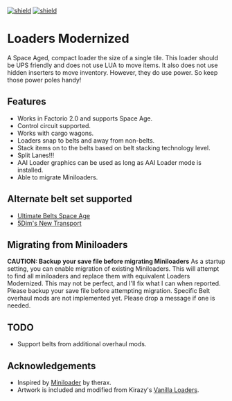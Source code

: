 [![shield](https://img.shields.io/badge/Ko--fi-Donate%20-hotpink?logo=kofi&logoColor=white)](https://ko-fi.com/M4M2LCWTH) [![shield](https://img.shields.io/badge/dynamic/json?color=orange&label=Factorio&query=downloads_count&suffix=%20downloads&url=https%3A%2F%2Fmods.factorio.com%2Fapi%2Fmods%2Floaders-modernized)](https://mods.factorio.com/mod/loaders-modernized)

# Loaders Modernized

A Space Aged, compact loader the size of a single tile.  This loader should be UPS friendly and does
not use LUA to move items.  It also does not use hidden inserters to move inventory.  However, they
do use power.  So keep those power poles handy!

## Features

- Works in Factorio 2.0 and supports Space Age.
- Control circuit supported.
- Works with cargo wagons.
- Loaders snap to belts and away from non-belts.
- Stack items on to the belts based on belt stacking technology level.
- Split Lanes!!!
- AAI Loader graphics can be used as long as AAI Loader mode is installed.
- Able to migrate Miniloaders.

## Alternate belt set supported

- [Ultimate Belts Space Age](https://mods.factorio.com/mod/UltimateBeltsSpaceAge)
- [5Dim's New Transport](https://mods.factorio.com/mod/5dim_transport)

## Migrating from Miniloaders

**CAUTION: Backup your save file before migrating Miniloaders**
As a startup setting, you can enable migration of existing Miniloaders.  This will attempt to find all
miniloaders and replace them with equivalent Loaders Modernized.  This may not be perfect, and I'll fix
what I can when reported.  Please backup your save file before attempting migration.  Specific Belt
overhaul mods are not implemented yet.  Please drop a message if one is needed.

## TODO

- Support belts from additional overhaul mods.

## Acknowledgements

- Inspired by [Miniloader](https://mods.factorio.com/mod/miniloader) by therax.
- Artwork is included and modified from Kirazy's [Vanilla Loaders](https://mods.factorio.com/mod/vanilla-loaders-hd).
